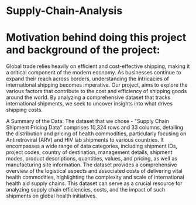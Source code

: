 # Supply-Chain-Analysis

# Motivation behind doing this project and background of the project: 

Global trade relies heavily on efficient and cost-effective shipping, making it a critical component of the modern economy. As businesses continue to expand their reach across borders, understanding the intricacies of international shipping becomes imperative. Our project, aims to explore the various factors that contribute to the cost and efficiency of shipping goods around the world. By analyzing a comprehensive dataset that tracks international shipments, we seek to uncover insights into what drives shipping costs.

A Summary of the Data:
The dataset that we chose - "Supply Chain Shipment Pricing Data" comprises 10,324 rows and 33 columns, detailing the distribution and pricing of health commodities, particularly focusing on Antiretroviral (ARV) and HIV lab shipments to various countries. It encompasses a wide range of data categories, including shipment IDs, project codes, country of destination, management details, shipment modes, product descriptions, quantities, values, and pricing, as well as manufacturing site information. The dataset provides a comprehensive overview of the logistical aspects and associated costs of delivering vital health commodities, highlighting the complexity and scale of international health aid supply chains. This dataset can serve as a crucial resource for analyzing supply chain efficiencies, costs, and the impact of such shipments on global health initiatives.
